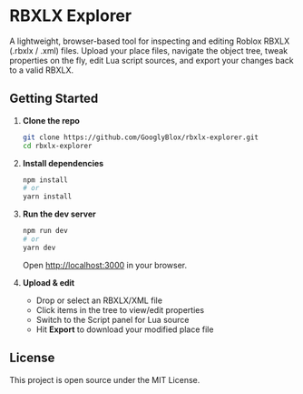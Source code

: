 # RBXLX Explorer

A lightweight, browser-based tool for inspecting and editing Roblox RBXLX (.rbxlx / .xml) files. Upload your place files, navigate the object tree, tweak properties on the fly, edit Lua script sources, and export your changes back to a valid RBXLX.

## Getting Started

1. **Clone the repo**  
   ```bash
   git clone https://github.com/GooglyBlox/rbxlx-explorer.git
   cd rbxlx-explorer
   ```

2. **Install dependencies**  
   ```bash
   npm install
   # or
   yarn install
   ```

3. **Run the dev server**  
   ```bash
   npm run dev
   # or
   yarn dev
   ```
   Open <http://localhost:3000> in your browser.

4. **Upload & edit**  
   - Drop or select an RBXLX/XML file  
   - Click items in the tree to view/edit properties  
   - Switch to the Script panel for Lua source  
   - Hit **Export** to download your modified place file  

## License

This project is open source under the MIT License.  
